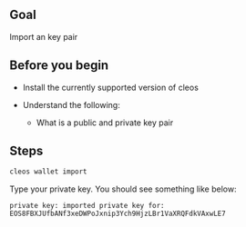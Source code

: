 ## Goal

Import an key pair

## Before you begin

* Install the currently supported version of cleos

* Understand the following:
  * What is a public and private key pair

## Steps

```bash
cleos wallet import
```

Type your private key. You should see something like below:

```shell
private key: imported private key for: EOS8FBXJUfbANf3xeDWPoJxnip3Ych9HjzLBr1VaXRQFdkVAxwLE7
```